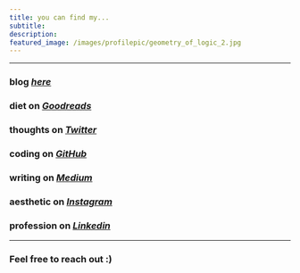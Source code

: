 ```yaml
---
title: you can find my...
subtitle: 
description: 
featured_image: /images/profilepic/geometry_of_logic_2.jpg
---
```


---

### blog *[here](https://mundyreimer.github.io/)*
### diet on *[Goodreads](https://www.goodreads.com/user/show/82897656-mundy-reimer)*
### thoughts on *[Twitter](https://twitter.com/MondayRhymer)*
### coding on *[GitHub](https://github.com/mundyreimer)*
### writing on *[Medium](https://medium.com/@mundyreimer)*
### aesthetic on *[Instagram](https://www.instagram.com/harmonices.mvndi)*
### profession on *[Linkedin](https://www.linkedin.com/in/mundyreimer)*

---

### Feel free to reach out :)